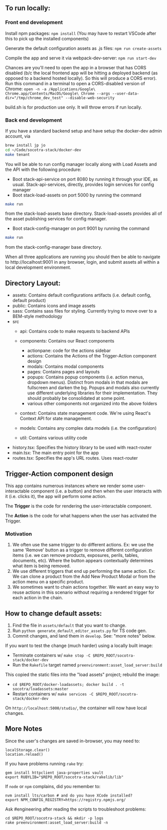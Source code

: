 
## To run locally:
### Front end development
Install npm packages:
`npm install`
(You may have to restart VSCode after this to pick up the installed components)

Generate the default configuration assets as .js files:
`npm run create-assets`

Compile the app and serve it via webpack-dev-server:
`npm run start-dev`

Chances are you'll need to open the app in a browser that has CORS disabled (b/c the local frontend app will be hitting a deployed backend (as opposed to a backend hosted locally). So this will produce a CORS error). Run this command in a terminal to open a CORS-disabled version of Chrome:
`open -n -a /Applications/Google\ Chrome.app/Contents/MacOS/Google\ Chrome --args --user-data-dir="/tmp/chrome_dev_test" --disable-web-security`

build.sh is for production use only. It will throw errors if run locally.

### Back end development
If you have a standard backend setup and have setup the docker-dev admin account, via
```bash
brew install jp jo
cd ~/Code/socotra-stack/docker-dev
make tenant
```
You will be able to run config manager locally along with Load Assets and the API with the following procedure:
+ Boot stack-api-service on port 8080 by running it through your IDE, as usual. Stack-api-services, directly, provides login services
for config manager
+ Boot stack-load-assets on port 5000 by running the command 
```bash
make run
```
from the stack-load-assets base directory. Stack-load-assets provides all of the asset publishing services for config manager.
+ Boot stack-config-manager on port 9001 by running the command
```bash
make run
```
from the stack-config-manager base directory.

When all three applications are running you should then be able to navigate to http://localhost:9001 in any browser, login, and submit
assets all within a local development environment.


## Directory Layout:

- assets: Contains default configurations artifacts (i.e. default config, default product) 
- public: Contains icons and image assets 
- sass: Contains sass files for styling. Currently trying to move over to a BEM-style methodology
- src
	- api: Contains code to make requests to backend APIs
	- components: Contains our React components 
		- actionpane: code for the actions sidebar
		- actions: Contains the Actions of the Trigger-Action component design
		- modals: Contains modal components
		- pages: Contains pages and layouts
		- popups: Contains popup components (i.e. action menus, dropdown menus). Distinct from modals in that modals are fullscreen and darken the bg. Popups and modals also currently use different underlying libraries for their implementation. They should probably be consolidated at some point.
		- various other components not organized into the above folders  

	- context: Contains state management code. We're using React's Context API for state management.
	- models: Contains any complex data models (i.e. the configuration)
	- util: Contains various utility code
- history.tsx: Specifies the history library to be used with react-router
- main.tsx: The main entry point for the app
- routes.tsx: Specifies the app's URL routes. Uses react-router

## Trigger-Action component design

This app contains numerous instances where we render some user-interactable component (i.e. a button) and then when the user interacts with it (i.e. clicks it), the app will perform some action.

The **Trigger** is the code for rendering the user-interactable component.

The **Action** is the code for what happens when the user has activated the Trigger.

### Motivation

1. We often use the same trigger to do different actions. Ex: we use the same 'Remove' button as a trigger to remove different configuration items (i.e. we can remove products, exposures, perils, tables, documents, etc). Where the button appears contextually determines what item is being removed.
2. We use different triggers that end up performing the same action. Ex: We can clone a product from the Add New Product Modal or from the action menu on a specific product.
3. We sometimes want to chain actions together. We want an easy way to reuse actions in this scenario without requiring a rendered trigger for each action in the chain.

## How to change default assets:

1. Find the file in `assets/default` that you want to change.
2. Run `python generate_default_editor_assets.py` for TS code gen.
3. Commit changes, and land them in `develop`. See: "more notes" below.

If you want to test the change (much harder) using a locally built image:

* Terminate containers w/ `make stop -C $REPO_ROOT/socotra-stack/docker-dev`
* Run the `Rakefile` target named `preenvironment:asset_load_server:build`

This copied the static files into the "load assets" project; rebuild the image:

* `cd $REPO_ROOT/docker-loadassets; docker build . -t socotra/loadassets:master`
* Restart containers w/ `make services -C $REPO_ROOT/socotra-stack/docker-dev`

On `http://localhost:5000/studio/`, the container will now have local changes.

## More Notes

Since the user's changes are saved in-browser, you may need to:
```
localStorage.clear()
location.reload()
```

If you have problems running `rake` try:
```
gem install httpclient java-properties vault
export RUBYLIB="$REPO_ROOT/socotra-stack/rakelib/lib"
```

If `node` or `npm` complains, did you remember to:
```
nvm install lts/carbon # and do you have XCode installed?
export NPM_CONFIG_REGISTRY=https://registry.npmjs.org/
```

Ask #engineering after reading the scripts to troubleshoot problems:
```
cd $REPO_ROOT/socotra-stack && mkdir -p logs
rake preenvironment:asset_load_server:build -n
```
